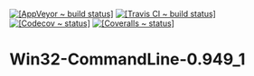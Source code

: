 <!DOCTYPE markdown>
<meta charset="utf-8" content="text/markdown" lang="en">

<!-- "README.mkd" 0.949_1 (from "PL.#no-dist/README.mkd.PL") -->

[![[AppVeyor ~ build status]](https://ci.appveyor.com/api/projects/status/iw1gvhwo95rbfd4t/branch/master?svg=true)](https://ci.appveyor.com/project/rivy/perl-Win32-CommandLine)
[![[Travis CI ~ build status]](https://travis-ci.org/rivy/perl.Win32-CommandLine.svg?branch=master)](https://travis-ci.org/rivy/perl.Win32-CommandLine)
[![[Codecov ~ status]](https://codecov.io/gh/rivy/perl.Win32-CommandLine/branch/master/graph/badge.svg)](https://codecov.io/gh/rivy/perl.Win32-CommandLine)
[![[Coveralls ~ status]](https://coveralls.io/repos/github//rivy/perl.Win32-CommandLine/badge.svg?branch=master)](https://coveralls.io/github/rivy/perl.Win32-CommandLine?branch=master)

# Win32-CommandLine-0.949_1
